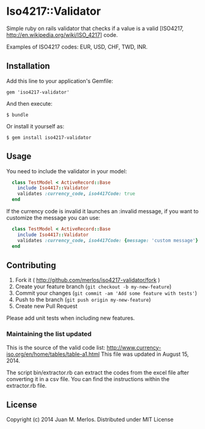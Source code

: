 # Iso4217::Validator

Simple ruby on rails validator that checks if a value is a valid [ISO4217, http://en.wikipedia.org/wiki/ISO_4217] code. 

Examples of ISO4217 codes: EUR, USD, CHF, TWD, INR.

## Installation

Add this line to your application's Gemfile:

    gem 'iso4217-validator'

And then execute:

    $ bundle

Or install it yourself as:

    $ gem install iso4217-validator

## Usage

You need to include the validator in your model: 

```ruby
  class TestModel < ActiveRecord::Base
    include Iso4417::Validator
    validates :currency_code, iso4417Code: true 
  end
```  

If the currency code is invalid it launches an :invalid message, if you want to customize the message you can use:

```ruby
  class TestModel < ActiveRecord::Base
    include Iso4417::Validator
    validates :currency_code, iso4417Code: {message: 'custom message'}
  end
```

## Contributing

1. Fork it ( http://github.com/merlos/iso4217-validator/fork )
2. Create your feature branch (`git checkout -b my-new-feature`)
3. Commit your changes (`git commit -am 'Add some feature with tests'`)
4. Push to the branch (`git push origin my-new-feature`)
5. Create new Pull Request

Please add unit tests when including new features. 

### Maintaining the list updated
This is the source of the valid code list: http://www.currency-iso.org/en/home/tables/table-a1.html
This file was updated in August 15, 2014.

The script bin/extractor.rb can extract the codes from the excel file after
converting it in a csv file. You can find the instructions within the extractor.rb file.


## License

Copyright (c) 2014 Juan M. Merlos. Distributed under MIT License
